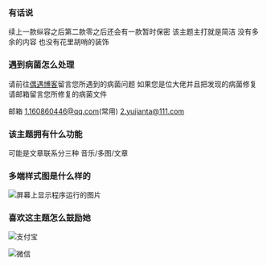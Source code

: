 ### 有话说

续上一款纵容之后第二款零之后还会有一款暂时保密 该主题主打就是简洁 没有多余的内容 也没有花里胡哨的装饰

### 遇到病菌怎么处理

请前往<a href="https://ouyu.me/" >偶遇博客</a>留言您所遇到的病菌问题 如果您是位大佬并且把发现的病菌修复 请邮箱留言您所修复的病菌文件

邮箱
1.160860446@qq.com(常用)
2.yujianta@111.com

### 该主题拥有什么功能

可能是文章联系分三种 音乐/多图/文章

### 多端样式图是什么样的

![屏幕上显示程序运行的图片](https://github.com/user-attachments/assets/4489d94e-6f5a-4fa2-843a-a3ee56fea5f9)

### 喜欢这主题怎么鼓励她

![支付宝](https://github.com/user-attachments/assets/f2d4ba84-7527-4bc2-a24a-98e6d6d092c0)

![微信](https://github.com/user-attachments/assets/ef99ab52-76f6-46d0-a663-7eb88ef961dc)
